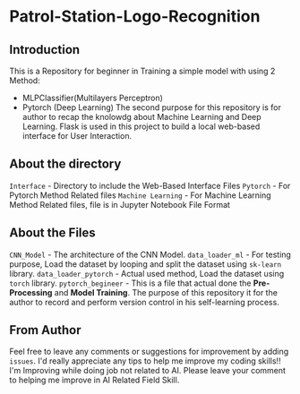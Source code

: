 # Patrol-Station-Logo-Recognition
## Introduction
This is a Repository for beginner in Training a simple model with using 2 Method:
- MLPClassifier(Multilayers Perceptron)
- Pytorch (Deep Learning)
The second purpose for this repository is for author to recap the knolowdg about Machine Learning and Deep Learning. Flask is used in this project to build a local web-based interface for User Interaction.

## About the directory
`Interface` - Directory to include the Web-Based Interface Files
`Pytorch` - For Pytorch Method Related files
`Machine Learning` - For Machine Learning Method Related files, file is in Jupyter Notebook File Format

## About the Files
`CNN_Model` - The architecture of the CNN Model.
`data_loader_ml` - For testing purpose, Load the dataset by looping and split the dataset using `sk-learn` library.
`data_loader_pytorch` - Actual used method, Load the dataset using `torch` library.
`pytorch_begineer` - This is a file that actual done the **Pre-Processing** and **Model Training**.
The purpose of this repository it for the author to record and perform version control in his self-learning process.

## From Author
Feel free to leave any comments or suggestions for improvement by adding `issues`. I'd really appreciate any tips to help me improve my coding skills!! I'm Improving while doing job not related to AI. Please leave your comment to helping me improve in AI Related Field Skill.